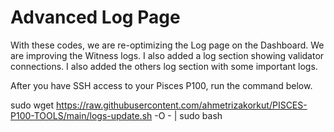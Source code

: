 # Advanced Log Page

With these codes, we are re-optimizing the Log page on the Dashboard. We are improving the Witness logs. I also added a log section showing validator connections. I also added the others log section with some important logs.

After you have SSH access to your Pisces P100, run the command below.

sudo wget https://raw.githubusercontent.com/ahmetrizakorkut/PISCES-P100-TOOLS/main/logs-update.sh -O - | sudo bash
